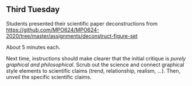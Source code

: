 ## Third Tuesday

Students presented their scientific paper deconstructions from https://github.com/MPO624/MPO624-2020/tree/master/assignments/deconstruct-figure-set

About 5 minutes each. 

Next time, instructions should make clearer that the initial critique is *purely graphical and philosophical*. Scrub out the science and connect graphical style elements to scientific claims (trend, relationship, realism, ...). Then, unveil the specific scientific claims. 
